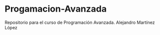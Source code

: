 # Progamacion-Avanzada
Repositorio para el curso de Programación Avanzada. 
Alejandro Martínez López
